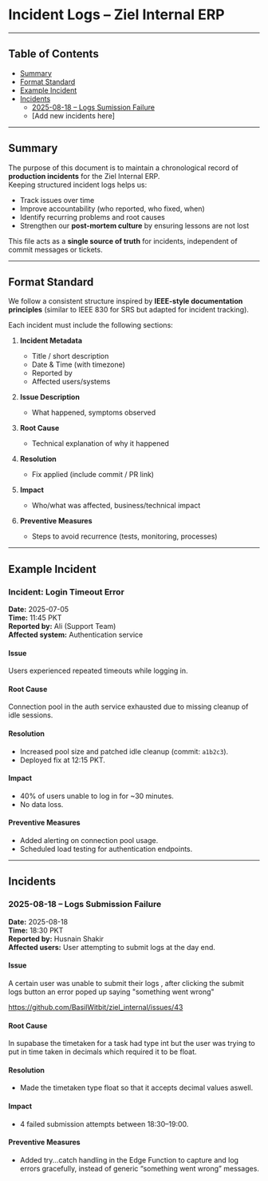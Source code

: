 # Incident Logs – Ziel Internal ERP

---

## Table of Contents

- [Summary](#summary)
- [Format Standard](#format-standard)
- [Example Incident](#example-incident)
- [Incidents](#incidents)
  - [2025-08-18 – Logs Sumission Failure](#2025-08-19--Logs-submission-failure)
  - [Add new incidents here]

---

## Summary

The purpose of this document is to maintain a chronological record of **production incidents** for the Ziel Internal ERP.  
Keeping structured incident logs helps us:

- Track issues over time
- Improve accountability (who reported, who fixed, when)
- Identify recurring problems and root causes
- Strengthen our **post-mortem culture** by ensuring lessons are not lost

This file acts as a **single source of truth** for incidents, independent of commit messages or tickets.

---

## Format Standard

We follow a consistent structure inspired by **IEEE-style documentation principles** (similar to IEEE 830 for SRS but adapted for incident tracking).

Each incident must include the following sections:

1. **Incident Metadata**
   - Title / short description
   - Date & Time (with timezone)
   - Reported by
   - Affected users/systems

2. **Issue Description**
   - What happened, symptoms observed

3. **Root Cause**
   - Technical explanation of why it happened

4. **Resolution**
   - Fix applied (include commit / PR link)

5. **Impact**
   - Who/what was affected, business/technical impact

6. **Preventive Measures**
   - Steps to avoid recurrence (tests, monitoring, processes)

---

## Example Incident

### Incident: Login Timeout Error

**Date:** 2025-07-05  
**Time:** 11:45 PKT  
**Reported by:** Ali (Support Team)  
**Affected system:** Authentication service  

#### Issue

Users experienced repeated timeouts while logging in.

#### Root Cause

Connection pool in the auth service exhausted due to missing cleanup of idle sessions.

#### Resolution

- Increased pool size and patched idle cleanup (commit: `a1b2c3`).  
- Deployed fix at 12:15 PKT.

#### Impact

- 40% of users unable to log in for ~30 minutes.  
- No data loss.

#### Preventive Measures

- Added alerting on connection pool usage.  
- Scheduled load testing for authentication endpoints.

---

## Incidents

### 2025-08-18 – Logs Submission Failure

**Date:** 2025-08-18  
**Time:** 18:30 PKT  
**Reported by:** Husnain Shakir  
**Affected users:** User attempting to submit logs at the day end.  

#### Issue

A certain user was unable to submit their logs , after clicking the submit logs button an error poped up saying "something went wrong"

https://github.com/BasilWitbit/ziel_internal/issues/43

#### Root Cause

In supabase the timetaken for a task had type int but the user was trying to put in time taken in decimals which required it to be float.

#### Resolution

- Made the timetaken type float so that it accepts decimal values aswell.   

#### Impact

- 4 failed submission attempts between 18:30–19:00.  

#### Preventive Measures

- Added try...catch handling in the Edge Function to capture and log errors gracefully, instead of generic “something went wrong” messages.
